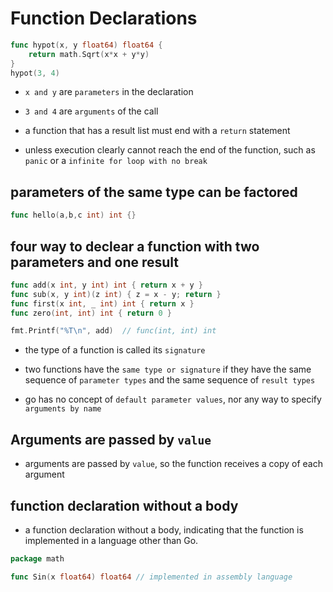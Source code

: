 # Function Declarations

```go
func hypot(x, y float64) float64 {
    return math.Sqrt(x*x + y*y)
}
hypot(3, 4)
```

- `x and y` are `parameters` in the declaration
- `3 and 4` are `arguments` of the call

- a function that has a result list must end with a `return` statement
- unless execution clearly cannot reach the end of the function, such as `panic` or a `infinite for loop with no break`

## parameters of the same type can be factored

```go
func hello(a,b,c int) int {}
```

## four way to declear a function with two parameters and one result

```go
func add(x int, y int) int { return x + y }
func sub(x, y int)(z int) { z = x - y; return }
func first(x int, _ int) int { return x }
func zero(int, int) int { return 0 }

fmt.Printf("%T\n", add)  // func(int, int) int
```

- the type of a function is called its `signature`
- two functions have the `same type or signature` if they have the same sequence of `parameter types` and the same sequence of `result types`

- go has no concept of `default parameter values`, nor any way to specify `arguments by name`

## Arguments are passed by `value`

- arguments are passed by `value`, so the function receives a copy of each argument

## function declaration without a body

- a function declaration without a body, indicating that the function is implemented in a language other than Go.

```go
package math

func Sin(x float64) float64 // implemented in assembly language
```
